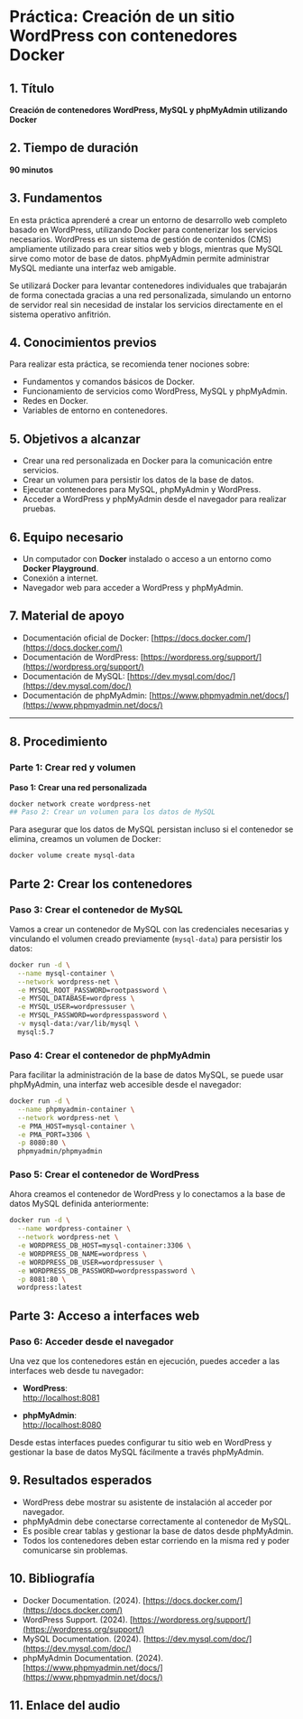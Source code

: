 # Práctica: Creación de un sitio WordPress con contenedores Docker

## 1. Título  
**Creación de contenedores WordPress, MySQL y phpMyAdmin utilizando Docker**

## 2. Tiempo de duración  
**90 minutos**

## 3. Fundamentos  

En esta práctica aprenderé a crear un entorno de desarrollo web completo basado en WordPress, utilizando Docker para contenerizar los servicios necesarios. WordPress es un sistema de gestión de contenidos (CMS) ampliamente utilizado para crear sitios web y blogs, mientras que MySQL sirve como motor de base de datos. phpMyAdmin permite administrar MySQL mediante una interfaz web amigable.

Se utilizará Docker para levantar contenedores individuales que trabajarán de forma conectada gracias a una red personalizada, simulando un entorno de servidor real sin necesidad de instalar los servicios directamente en el sistema operativo anfitrión.

## 4. Conocimientos previos

Para realizar esta práctica, se recomienda tener nociones sobre:

- Fundamentos y comandos básicos de Docker.
- Funcionamiento de servicios como WordPress, MySQL y phpMyAdmin.
- Redes en Docker.
- Variables de entorno en contenedores.

## 5. Objetivos a alcanzar

- Crear una red personalizada en Docker para la comunicación entre servicios.
- Crear un volumen para persistir los datos de la base de datos.
- Ejecutar contenedores para MySQL, phpMyAdmin y WordPress.
- Acceder a WordPress y phpMyAdmin desde el navegador para realizar pruebas.

## 6. Equipo necesario

- Un computador con **Docker** instalado o acceso a un entorno como **Docker Playground**.
- Conexión a internet.
- Navegador web para acceder a WordPress y phpMyAdmin.

## 7. Material de apoyo

- Documentación oficial de Docker: [https://docs.docker.com/](https://docs.docker.com/)
- Documentación de WordPress: [https://wordpress.org/support/](https://wordpress.org/support/)
- Documentación de MySQL: [https://dev.mysql.com/doc/](https://dev.mysql.com/doc/)
- Documentación de phpMyAdmin: [https://www.phpmyadmin.net/docs/](https://www.phpmyadmin.net/docs/)

---

## 8. Procedimiento

### Parte 1: Crear red y volumen

**Paso 1: Crear una red personalizada**

```bash
docker network create wordpress-net
## Paso 2: Crear un volumen para los datos de MySQL
```
Para asegurar que los datos de MySQL persistan incluso si el contenedor se elimina, creamos un volumen de Docker:

```bash
docker volume create mysql-data
```
## Parte 2: Crear los contenedores

### Paso 3: Crear el contenedor de MySQL

Vamos a crear un contenedor de MySQL con las credenciales necesarias y vinculando el volumen creado previamente (`mysql-data`) para persistir los datos:

```bash
docker run -d \
  --name mysql-container \
  --network wordpress-net \
  -e MYSQL_ROOT_PASSWORD=rootpassword \
  -e MYSQL_DATABASE=wordpress \
  -e MYSQL_USER=wordpressuser \
  -e MYSQL_PASSWORD=wordpresspassword \
  -v mysql-data:/var/lib/mysql \
  mysql:5.7
```
### Paso 4: Crear el contenedor de phpMyAdmin

Para facilitar la administración de la base de datos MySQL, se puede usar phpMyAdmin, una interfaz web accesible desde el navegador:

```bash
docker run -d \
  --name phpmyadmin-container \
  --network wordpress-net \
  -e PMA_HOST=mysql-container \
  -e PMA_PORT=3306 \
  -p 8080:80 \
  phpmyadmin/phpmyadmin
```
### Paso 5: Crear el contenedor de WordPress

Ahora creamos el contenedor de WordPress y lo conectamos a la base de datos MySQL definida anteriormente:

```bash
docker run -d \
  --name wordpress-container \
  --network wordpress-net \
  -e WORDPRESS_DB_HOST=mysql-container:3306 \
  -e WORDPRESS_DB_NAME=wordpress \
  -e WORDPRESS_DB_USER=wordpressuser \
  -e WORDPRESS_DB_PASSWORD=wordpresspassword \
  -p 8081:80 \
  wordpress:latest
```

## Parte 3: Acceso a interfaces web

### Paso 6: Acceder desde el navegador

Una vez que los contenedores están en ejecución, puedes acceder a las interfaces web desde tu navegador:

- **WordPress**:  
  [http://localhost:8081](http://localhost:8081)

- **phpMyAdmin**:  
  [http://localhost:8080](http://localhost:8080)

Desde estas interfaces puedes configurar tu sitio web en WordPress y gestionar la base de datos MySQL fácilmente a través phpMyAdmin.

## 9. Resultados esperados

- WordPress debe mostrar su asistente de instalación al acceder por navegador.
- phpMyAdmin debe conectarse correctamente al contenedor de MySQL.
- Es posible crear tablas y gestionar la base de datos desde phpMyAdmin.
- Todos los contenedores deben estar corriendo en la misma red y poder comunicarse sin problemas.

## 10. Bibliografía

- Docker Documentation. (2024). [https://docs.docker.com/](https://docs.docker.com/)
- WordPress Support. (2024). [https://wordpress.org/support/](https://wordpress.org/support/)
- MySQL Documentation. (2024). [https://dev.mysql.com/doc/](https://dev.mysql.com/doc/)
- phpMyAdmin Documentation. (2024). [https://www.phpmyadmin.net/docs/](https://www.phpmyadmin.net/docs/)

## 11. Enlace del audio

```

